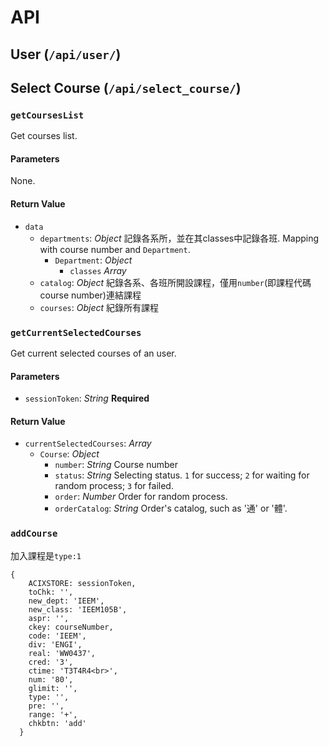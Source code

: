 # API

## User (`/api/user/`)

## Select Course (`/api/select_course/`)

### `getCoursesList`

Get courses list.

#### Parameters

None.

#### Return Value

- `data`
  - `departments`: *Object* 記錄各系所，並在其classes中記錄各班. Mapping with course number and `Department`.
    - `Department`: *Object*
      - `classes` *Array*
  - `catalog`: *Object* 紀錄各系、各班所開設課程，僅用`number`(即課程代碼 course number)連結課程
  - `courses`: *Object* 紀錄所有課程

### `getCurrentSelectedCourses`

Get current selected courses of an user.

#### Parameters

- `sessionToken`: *String* **Required**

#### Return Value

- `currentSelectedCourses`: *Array*
  - `Course`: *Object*
    - `number`: *String* Course number
    - `status`: *String* Selecting status. `1` for success; `2` for waiting for random process; `3` for failed.
    - `order`: *Number* Order for random process.
    - `orderCatalog`: *String* Order's catalog, such as '通' or '體'.


### `addCourse`

加入課程是`type:1`

```
{
    ACIXSTORE: sessionToken,
    toChk: '',
    new_dept: 'IEEM',
    new_class: 'IEEM105B',
    aspr: '',
    ckey: courseNumber,
    code: 'IEEM',
    div: 'ENGI',
    real: 'WW0437',
    cred: '3',
    ctime: 'T3T4R4<br>',
    num: '80',
    glimit: '',
    type: '',
    pre: '',
    range: '+',
    chkbtn: 'add'
  }

```

